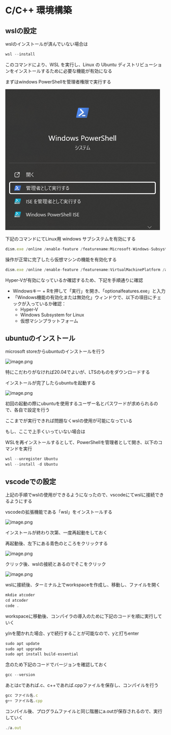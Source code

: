 # C/C++ 環境構築

## wslの設定

wslのインストールが済んでいない場合は

```jsx
wsl --install
```

このコマンドにより、WSL を実行し、Linux の Ubuntu ディストリビューションをインストールするために必要な機能が有効になる

まずはwindows PowerShellを管理者権限で実行する


![image.png](./images/powershell.png)

下記のコマンドにてLinux用 windows サブシステムを有効にする

```jsx
dism.exe /online /enable-feature /featurename:Microsoft-Windows-Subsystem-Linux /all /norestart
```

操作が正常に完了したら仮想マシンの機能を有効化する

```jsx
dism.exe /online /enable-feature /featurename:VirtualMachinePlatform /all /norestart
```

Hyper-Vが有効になっているか確認するため、下記を手順通りに確認

- Windowsキー + Rを押して「実行」を開き、「optionalfeatures.exe」と入力
- 「Windows機能の有効化または無効化」ウィンドウで、以下の項目にチェックが入っているか確認：
    - Hyper-V
    - Windows Subsystem for Linux
    - 仮想マシンプラットフォーム

## ubuntuのインストール

microsoft storeからubuntuのインストールを行う

![image.png](c-c-/images/microsoft_store.png)

特にこだわりがなければ20.04でよいが、LTSのものをダウンロードする

インストールが完了したらubuntuを起動する

![image.png](attachment:d9a3423d-1534-4683-b259-5dd13042be2c:image.png)

初回の起動の際にubuntuを使用するユーザー名とパスワードが求められるので、各自で設定を行う

ここまでが実行できれば問題なくwslの使用が可能になっている

もし、ここで上手くいっていない場合は

WSLを再インストールするとして、PowerShellを管理者として開き、以下のコマンドを実行

```jsx
wsl --unregister Ubuntu
wsl --install -d Ubuntu
```

## vscodeでの設定

上記の手順でwslの使用ができるようになったので、vscodeにてwslに接続できるようにする

vscodeの拡張機能である「wsl」をインストールする

![image.png](attachment:9c116331-af72-471f-811d-0e70bc1bb34a:image.png)

インストールが終わり次第、一度再起動をしておく

再起動後、左下にある青色のところをクリックする

![image.png](attachment:1b8290a8-2def-41e7-8f62-c92878b7aaa1:image.png)

クリック後、wslの接続とあるのでそこをクリック

![image.png](attachment:59141493-93db-4b82-9e62-b5c04a7d917e:image.png)

wslに接続後、ターミナル上でworkspaceを作成し、移動し、ファイルを開く

```jsx
mkdie atcoder
cd atcoder
code .
```

workspaceに移動後、コンパイラの導入のために下記のコードを順に実行していく

y/nを聞かれた場合、yで続行することが可能なので、yと打ちenter

```jsx
sudo apt update
sudo apt upgrade
sudo apt install build-essential
```

念のため下記のコードでバージョンを確認しておく

```jsx
gcc --version
```

あとはcであれば.c、c++であれば.cppファイルを保存し、コンパイルを行う

```jsx
gcc ファイル名.c
g++ ファイル名.cpp
```

コンパイル後、プログラムファイルと同じ階層にa.outが保存されるので、実行していく

```jsx
./a.out
```
